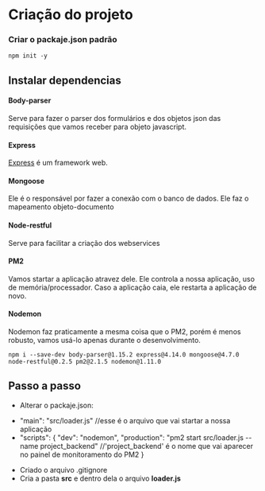 # Criação do projeto

### Criar o packaje.json padrão
```
npm init -y
```

## Instalar dependencias
#### Body-parser
Serve para fazer o parser dos formulários e dos objetos json das requisições que vamos receber para objeto javascript.
#### Express
[Express](http://expressjs.com/) é um framework web.
#### Mongoose
Ele é o responsável por fazer a conexão com o banco de dados. Ele faz o mapeamento objeto-documento
#### Node-restful
Serve para facilitar a criação dos webservices
#### PM2
Vamos startar a aplicação atravez dele. Ele controla a nossa aplicação, uso de memória/processador. Caso a aplicação caia, ele restarta a aplicação de novo.
#### Nodemon
Nodemon faz praticamente a mesma coisa que o PM2, porém é menos robusto, vamos usá-lo apenas durante o desenvolvimento.

```
npm i --save-dev body-parser@1.15.2 express@4.14.0 mongoose@4.7.0 node-restful@0.2.5 pm2@2.1.5 nodemon@1.11.0
```


## Passo a passo 
- Alterar o packaje.json: 
 * "main": "src/loader.js" //esse é o arquivo que vai startar a nossa aplicação
 * "scripts": {
     "dev": "nodemon",
     "production": "pm2 start src/loader.js --name project_backend" //'project_backend' é o nome que vai aparecer no painel de monitoramento do PM2
 }
- Criado o arquivo .gitignore
- Cria a pasta **src** e dentro dela o arquivo **loader.js**
